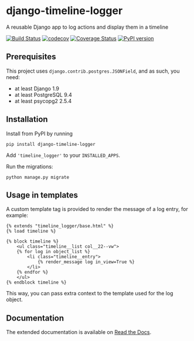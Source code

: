 # django-timeline-logger
A reusable Django app to log actions and display them in a timeline


[![Build Status](https://travis-ci.org/maykinmedia/django-timeline-logger.svg?branch=master)](https://travis-ci.org/maykinmedia/django-timeline-logger)
[![codecov](https://codecov.io/gh/maykinmedia/django-timeline-logger/branch/develop/graph/badge.svg)](https://codecov.io/gh/maykinmedia/django-timeline-logger)
[![Coverage Status](https://coveralls.io/repos/github/maykinmedia/django-timeline-logger/badge.svg?branch=master)](https://coveralls.io/github/maykinmedia/django-timeline-logger?branch=master)
[![PyPI version](https://badge.fury.io/py/django-timeline-logger.svg)](https://badge.fury.io/py/django-timeline-logger)


## Prerequisites

This project uses `django.contrib.postgres.JSONField`, and as such, you need:

* at least Django 1.9
* at least PostgreSQL 9.4
* at least psycopg2 2.5.4


## Installation

Install from PyPI by running

    pip install django-timeline-logger

Add `'timeline_logger'` to your `INSTALLED_APPS`.

Run the migrations:

    python manage.py migrate


## Usage in templates

A custom template tag is provided to render the message of a log entry, for example:

```
{% extends "timeline_logger/base.html" %}
{% load timeline %}

{% block timeline %}
    <ul class="timeline__list col__22--vw">
    {% for log in object_list %}
        <li class="timeline__entry">
            {% render_message log in_view=True %}
        </li>
    {% endfor %}
    </ul>
{% endblock timeline %}

```

This way, you can pass extra context to the template used for the log object.


## Documentation

The extended documentation is available on [Read the Docs](http://django-timeline-logger.readthedocs.io/en/latest/).

